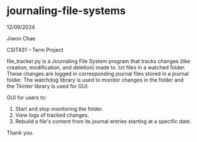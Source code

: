# journaling-file-systems

12/09/2024

Jiwon Chae

CSIT431 – Term Project

file_tracker.py is a Journaling File System program that tracks changes (like creation, modification, and deletion) made to .txt files in a watched folder. These changes are logged in corresponding journal files stored in a journal folder. The watchdog library is used to monitor changes in the folder and the Tkinter library is used for GUI.

GUI for users to:
1. Start and stop monitoring the folder.
2. View logs of tracked changes.
3. Rebuild a file's content from its journal entries starting at a specific date.

Thank you.
